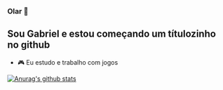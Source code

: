 ### Olar 👋

<!--
**SouVitorGabriel/SouVitorGabriel** is a ✨ _special_ ✨ repository because its `README.md` (this file) appears on your GitHub profile.

-->
## Sou Gabriel e estou começando um títulozinho no github

- 🎮 Eu estudo e trabalho com jogos

[![Anurag's github stats](https://github-readme-stats.vercel.app/api?username=souvitorgabriel)](https://github.com/anuraghazra/github-readme-stats)
